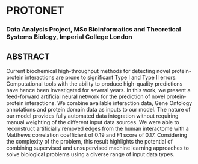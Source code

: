 # PROTONET
### Data Analysis Project, MSc Bioinformatics and Theoretical Systems Biology, Imperial College London

## ABSTRACT

Current biochemical high-throughput methods for detecting novel protein-protein interactions are prone to significant Type I and Type II errors. Computational tools with the ability to produce high-quality predictions have hence been investigated for several years.
In this work, we present a feed-forward artificial neural network for the prediction of novel protein-protein interactions. We combine available interaction data, Gene Ontology annotations and protein domain data as inputs to our model. The nature of our model provides fully automated data integration without requiring manual weighting of the different input data sources.
We were able to reconstruct artificially removed edges from the human interactome with a Matthews correlation coefficient of 0.19 and F1 score of 0.17. Considering the complexity of the problem,  this result highlights the potential of combining supervised and unsupervised machine learning approaches to solve biological problems using a diverse range of input data types.
